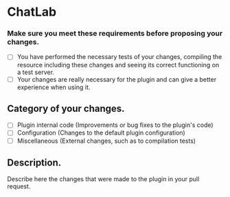 # ChatLab

### Make sure you meet these requirements before proposing your changes.

- [ ] You have performed the necessary tests of your changes, compiling the resource including these changes and seeing its correct functioning on a test server.
- [ ] Your changes are really necessary for the plugin and can give a better experience when using it.

## Category of your changes.

- [ ] Plugin internal code (Improvements or bug fixes to the plugin's code)
- [ ] Configuration (Changes to the default plugin configuration)
- [ ] Miscellaneous (External changes, such as to compilation tests)

## Description.
Describe here the changes that were made to the plugin in your pull request.